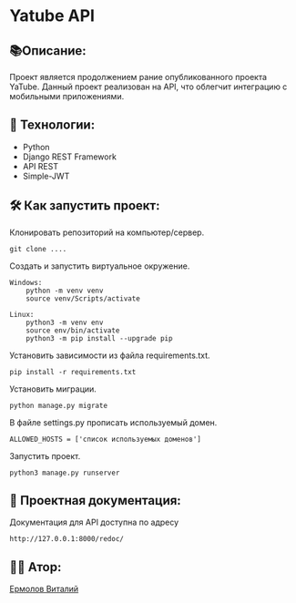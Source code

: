 # Yatube API

## :books:Описание:
Проект является продолжением рание опубликованного проекта YaTube.
Данный проект реализован на API, что облегчит интеграцию с мобильными приложениями.

## :satellite: Технологии: 
  - Python
  - Django REST Framework
  - API REST
  - Simple-JWT

## :hammer_and_wrench: Как запустить проект:
Клонировать репозиторий на компьютер/сервер.

    git clone ....

Создать и запустить виртуальное окружение.

    Windows:
        python -m venv venv
        source venv/Scripts/activate

    Linux:
        python3 -m venv env
        source env/bin/activate
        python3 -m pip install --upgrade pip

Установить зависимости из файла requirements.txt.

    pip install -r requirements.txt

Установить миграции.

    python manage.py migrate

В файле settings.py прописать используемый домен.

    ALLOWED_HOSTS = ['список используемых доменов']

Запустить проект.

    python3 manage.py runserver


## :page_with_curl: Проектная документация:
Документация для API доступна по адресу
```
http://127.0.0.1:8000/redoc/
```

## :office_worker: Атор: 
[Ермолов Виталий](https://github.com/Flomixon)
